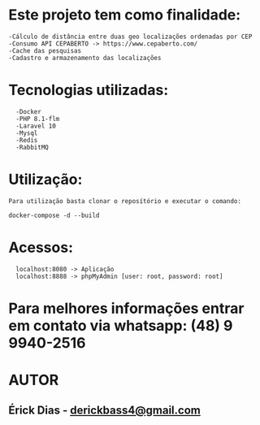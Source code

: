 # Este projeto tem como finalidade:
  ```
  -Cálculo de distância entre duas geo localizações ordenadas por CEP
  -Consumo API CEPABERTO -> https://www.cepaberto.com/
  -Cache das pesquisas
  -Cadastro e armazenamento das localizações
  ```
# Tecnologias utilizadas:
```
  -Docker
  -PHP 8.1-flm
  -Laravel 10
  -Mysql
  -Redis
  -RabbitMQ
```
# Utilização:
```
Para utilização basta clonar o reposítório e executar o comando:

docker-compose -d --build
```
# Acessos:
```
  localhost:8080 -> Aplicação
  localhost:8888 -> phpMyAdmin [user: root, password: root]
```

# Para melhores informações entrar em contato via whatsapp: (48) 9 9940-2516 

# AUTOR
  ## Érick Dias - derickbass4@gmail.com
  
  

